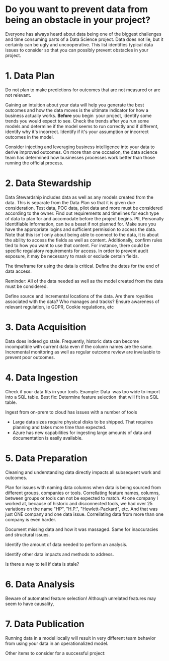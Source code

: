 # Do you want to prevent data from being an obstacle in your project?

Everyone has always heard about data being one of the biggest challenges and time consuming parts of a Data Science project.
Data does not lie, but it certainly can be ugly and uncooperative. This list identifies typical data issues to consider so that you can possibly prevent obstacles in your project. 

# 1. Data Plan
Do not  plan to make predictions for outcomes that are not measured or are not relevant.

Gaining an intuition about your data will help you generate the best outcomes and how the data moves is the ultimate indicator for how a business actually works. **Before** you begin  your project, identify some trends you would expect to see. Check the trends after you run some models and determine if the model seems to run correctly and if different, identify why it's incorrect. Identify if it's your assumption or incorrect outcomes in  the model.

Consider injecting and leveraging business intelligence into your data to derive improved outcomes. On more than one occasion, the data science team has determined how businesses processes work better than those running  the official process. 

# 2. Data Stewardship

Data Stewardship includes data as well as any models created from the data.
This is separate from the Data Plan so that it is given due consideration. Test data, POC data, pilot data and more must be considered according to the owner.  Find out requirements and timelines for each type of data to plan for and accomodate before the project begins.
PII, Personally Identifiable Information, can be a beast if not planned for. Make sure you have the appropriate logins and sufficient permission to access the data.  Note that this isn't only about being able to connect to the data, it is about the ability to access the fields as well as content.  Additionally, confirm rules tied to how you want to use that content.  For instance, there could be specific regulatory requirements for access.  In order to prevent audit exposure, it may be necessary to mask or exclude certain fields.

The timeframe for using the data is critical. Define the dates for the end of data access.  

Reminder: All of the data needed as well as the model created from the data must be considered.

Define source and incremental locations of the data.
Are there royalties associated with the data? Who manages and tracks?
Ensure awareness of relevant regulation, ie GDPR, Cookie regulations, etc


# 3. Data Acquisition

Data does indeed go stale. Frequently, historic data can become incompatible with current data even if the column names are the same. Incremental monitoring as well as regular outcome review are invaluable to prevent poor outcomes.

# 4. Data Ingestion
Check if your data fits in your tools.
Example: Data  was too wide to import into a SQL table. Best fix: Determine feature selection  that will fit in a SQL  table.

Ingest from  on-prem to cloud has issues with a number of tools
- Large data sizes require physical disks to be shipped.  That requires planning and takes more time than expected.
- Azure has new capabilities for ingesting large amounts of data and documentation is easily available.

# 5. Data Preparation
Cleaning and understanding data directly impacts all subsequent work and outcomes.

Plan for issues with naming data columns when data is being sourced from different groups, companies or tools.
Correllating feature names, columns, between groups or tools can  not be expected to match. At one company I worked at, because of historic and disconnected tools, we had over 25 variations on the name "HP", "H.P.", "Hewlett-Packard", etc. And that was just ONE company and one data issue. Correllating data from more than one company is even harder.

Document missing data and how it was massaged. Same for inaccuracies and structural issues.

Identify the amount of data needed to perform an analysis.

Identify other data impacts and methods to address.

Is there a way to tell if data is stale?

# 6. Data Analysis
Beware of automated feature selection! Although unrelated features may seem to have causality,  

# 7. Data Publication
Running data in a model  locally will result in very different team behavior from using your data in an operationalized model.



Other items to consider for a successful project:



